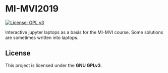 # MI-MVI2019

[![License: GPL v3](https://img.shields.io/badge/License-GPLv3-blue.svg)](https://www.gnu.org/licenses/gpl-3.0)

Interactive jupyter laptops as a basis for the MI-MVI course. Some solutions are sometimes written into laptops.

## License

This project is licensed under the **GNU GPLv3**.
